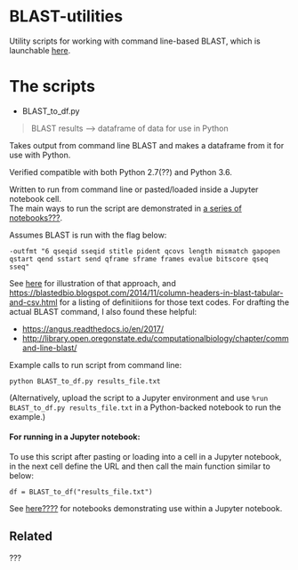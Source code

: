 # BLAST-utilities

Utility scripts for working with command line-based BLAST, which is launchable [here](https://github.com/fomightez/qgrid-notebooks).

# The scripts

* BLAST_to_df.py
> BLAST results --> dataframe of data for use in Python

Takes output from command line BLAST and makes a dataframe from it for use with Python.

Verified compatible with both Python 2.7(??) and Python 3.6.

Written to run from command line or pasted/loaded inside a Jupyter notebook cell.  
The main ways to run the script are demonstrated in [a series of notebooks???](???).

Assumes BLAST is run with the flag below:
```
-outfmt "6 qseqid sseqid stitle pident qcovs length mismatch gapopen qstart qend sstart send qframe sframe frames evalue bitscore qseq sseq"
```

See [here](https://medium.com/@auguste.dutcher/turn-blast-results-into-a-presence-absence-matrix-cc44429c814) for illustration of that approach, and https://blastedbio.blogspot.com/2014/11/column-headers-in-blast-tabular-and-csv.html for a listing of definitiions for those text codes.
For drafting the actual BLAST command, I also found these helpful:

- https://angus.readthedocs.io/en/2017/ 
- http://library.open.oregonstate.edu/computationalbiology/chapter/command-line-blast/


Example calls to run script from command line:
```
python BLAST_to_df.py results_file.txt
```

(Alternatively, upload the script to a Jupyter environment and use `%run BLAST_to_df.py results_file.txt` in a Python-backed notebook to run the example.)




#### For running in a Jupyter notebook:

To use this script after pasting or loading into a cell in a Jupyter notebook, in the next cell define the URL and then call the main function similar to below:
```
df = BLAST_to_df("results_file.txt")
```
See [here????](???????) for notebooks demonstrating use within a Jupyter notebook.


Related
-------

???
